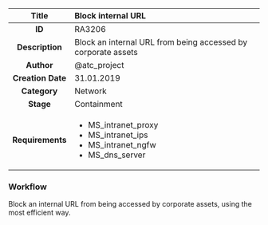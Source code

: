 | Title                       |  Block internal URL         |
|:---------------------------:|:--------------------|
| **ID**                      | RA3206            |
| **Description**             | Block an internal URL from being accessed by corporate assets   |
| **Author**                  | @atc_project        |
| **Creation Date**           | 31.01.2019 |
| **Category**                | Network      |
| **Stage**                   | Containment         |
| **Requirements** |<ul><li>MS_intranet_proxy</li><li>MS_intranet_ips</li><li>MS_intranet_ngfw</li><li>MS_dns_server</li></ul>|

### Workflow

Block an internal URL from being accessed by corporate assets, using the most efficient way.  
